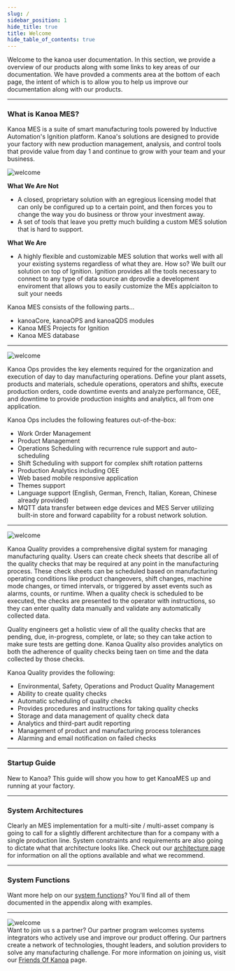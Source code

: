 ```yaml
---
slug: /
sidebar_position: 1
hide_title: true
title: Welcome
hide_table_of_contents: true
---
```

Welcome to the kanoa user documentation. In this section, we provide a overview of our products along with some links to key areas of our documentation. 
We have provded a comments area at the bottom of each page, the intent of which is to allow you to help us improve our documentation along with our products.
***
### What is Kanoa MES?
Kanoa MES is a suite of smart manufacturing tools powered by Inductive Automation's Ignition platform. 
Kanoa's solutions are designed to provide your factory with new production management, analysis, and control tools that provide value from day 1 and continue to grow with your team and your business. 

![welcome](/img/screenshots/assetcards.png)<br />


**What We Are Not**
* A closed, proprietary solution with an egregious licensing model that can only be configured up to a certain point, and then forces you to change the way you do business or throw your investment away.
* A set of tools that leave you pretty much building a custom MES solution that is hard to support.

**What We Are**
* A highly flexible and customizable MES solution that works well with all your existing systems regardless of what they are. How so? We built our solution on top of Ignition. 
Ignition provides all the tools necessary to connect to any type of data source an dprovdie a development enviroment that allows you to easily customize the MEs applciaiton to suit your needs


Kanoa MES consists of the following parts...
* kanoaCore, kanoaOPS and kanoaQDS modules
* Kanoa MES Projects for Ignition
* Kanoa MES database
***






![welcome](/img/logos/ops_logo_30px.png)<br />

Kanoa Ops provides the key elements required for the organization and execution of day to day manufacturing operations. Define your plant assets, products and materials, 
schedule operations, operators and shifts, execute production orders, code downtime events and analyze performance, OEE, and downtime to provide production insights and analytics, all from one application.

Kanoa Ops includes the following features out-of-the-box:  
* Work Order Management 
* Product Management 
* Operations Scheduling with recurrence rule support and auto-scheduling 
* Shift Scheduling with support for complex shift rotation patterns 
* Production Analytics including OEE 
* Web based mobile responsive application 
* Themes support 
* Language support (English, German, French, Italian, Korean, Chinese already provided)
* MQTT data transfer between edge devices and MES Server utilizing built-in store and forward capability for a robust network solution.
***
![welcome](/img/logos/quality_logo_30px.png)<br />

Kanoa Quality provides a comprehensive digital system for managing manufacturing quality. Users can create check sheets that describe all of the quality checks that may be required at any point in the manufacturing process.
These check sheets can be scheduled based on manufacturing operating conditions like product changeovers, shift changes, machine mode changes, or timed intervals, or triggered by asset events such as alarms, counts, or runtime.
When a quality check is scheduled to be executed, the checks are presented to the operator with instructions, so they can enter quality data manually and validate any automatically collected data.

Quality engineers get a holistic view of all the quality checks that are pending, due, in-progress, complete, or late; so they can take action to make sure tests are getting done. 
Kanoa Quality also provides analytics on both the adherence of quality checks being taen on time and the data collected by those checks. 

Kanoa Quality provides the following:
* Environmental, Safety, Operations and Product Quality Management 
* Ability to create quality checks 
* Automatic scheduling of quality checks 
* Provides procedures and instructions for taking quality checks 
* Storage and data management of quality check data 
* Analytics and third-part audit reporting 
* Management of product and manufacturing process tolerances 
* Alarming and email notification on failed checks
***

### Startup Guide
New to Kanoa? This guide will show you how to get KanoaMES up and running at your factory.

***
### System Architectures

Clearly an MES implementation for a multi-site / multi-asset company is going to call for a slightly different architecture than for a company with a single production line. System constraints and requirements are also going 
to dictate what that architecture looks like. Check out our [architecture page](docs/main/architecture.md) for information on all the options available and what we recommend.
***
### System Functions
Want more help on our [system functions](https://kanoa-software.netlify.app/category/systemkanoa)? You'll find all of them documented in the appendix along with examples.






***
![welcome](/img/logos/friends_of_kanoa_100px.png)<br />
Want to join us s a partner? Our partner program welcomes systems integrators who actively use and improve our product offering. 
Our partners create a network of technologies, thought leaders, and solution providers to solve any manufacturing challenge.
For more information on joining us, visit our [Friends Of Kanoa](https://kanoa.ai/partners) page.

